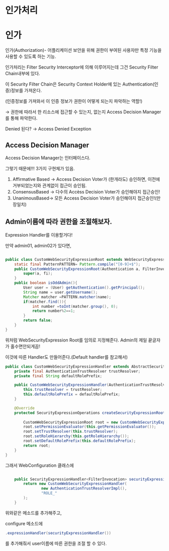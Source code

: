 # 인가처리

# 인가

인가(Authorization)- 어플리케이션 보안을 위해 권한이 부여된 사용자만 특정 기능을 사용할 수 있도록 하는 기능.

인가처리는 Filter Security Interceptor에 의해 이루어지는데 그건 Security Filter Chain내부에 있다. 

이 Security Filter Chain은 Security Context Holder에 있는 Authentication(인증)정보를 가져온다.

(인증정보를 가져와서 이 인증 정보가 권한이 어떻게 되는지 파악하는 역할!)

→ 권한에 따라서 한 리소스에 접근할 수 있는지, 없는지 Access Decision Manager를 통해 파악한다. 

Denied 된다? → Access Denied Exception

## Access Decision Manager

Access Decision Manager는 인터페이스다.

그렇기 때문에!!! 3가지 구현체가 있음.

1. Affirmative Based → Access Decision Voter가 (한개라도) 승인하면, 이전에 거부되었는지와 관계없이 접근이 승인됨.
2. ConsensusBased → 다수의 Accèss Decision Voter가 승인해야지 접근승인!
3. UnanimousBased→ 모든 Access Decision Voter가 승인해야지 접근승인!(만장일치)

## Admin이름에 따라 권한을 조절해보자.

Expression Handler를 이용할거다!

만약 admin01, admin02가 있다면,

```java

public class CustomWebSecurityExpressionRoot extends WebSecurityExpressionRoot {
    static final PatternPATTERN= Pattern.compile("[0-9]+$");
    public CustomWebSecurityExpressionRoot(Authentication a, FilterInvocation fi) {
        super(a, fi);
    }
    public boolean isOddAdmin(){
        User user = (User) getAuthentication().getPrincipal();
        String name = user.getUsername();
        Matcher matcher =PATTERN.matcher(name);
        if(matcher.find()){
            int number =toInt(matcher.group(), 0);
            return number%2==1;
        }
        return false;
    }
}
```

위처럼 WebSecurityExpression Root를 임의로 지정해준다. Admin의 제일 끝글자가 홀수면안되게끔!

이것에 따른 Handler도 만들어준다.(Default handler를 참고해서)

```java
public class CustomWebSecurityExpressionHandler extends AbstractSecurityExpressionHandler<FilterInvocation> {
    private final AuthenticationTrustResolver trustResolver;
    private final String defaultRolePrefix;

    public CustomWebSecurityExpressionHandler(AuthenticationTrustResolver trustResolver, String defaultRolePrefix) {
        this.trustResolver = trustResolver;
        this.defaultRolePrefix = defaultRolePrefix;
    }

    @Override
    protected SecurityExpressionOperations createSecurityExpressionRoot(Authentication authentication,
                                                                        FilterInvocation fi) {
        CustomWebSecurityExpressionRoot root = new CustomWebSecurityExpressionRoot(authentication, fi);
        root.setPermissionEvaluator(this.getPermissionEvaluator());
        root.setTrustResolver(this.trustResolver);
        root.setRoleHierarchy(this.getRoleHierarchy());
        root.setDefaultRolePrefix(this.defaultRolePrefix);
        return root;
    }
}
```

그래서 WebConfiguration 클래스에

```java

    public SecurityExpressionHandler<FilterInvocation> securityExpressionHandler(){
        return new CustomWebSecurityExpressionHandler(
                new AuthenticationTrustResolverImpl(),
                "ROLE_"
        );
    }
```

위와같은 메소드를 추가해주고,

configure 메소드에

```java
.expressionHandler(securityExpressionHandler())
```

를 추가해줘서 user이름에 따른 권한을 조절 할 수 있다.